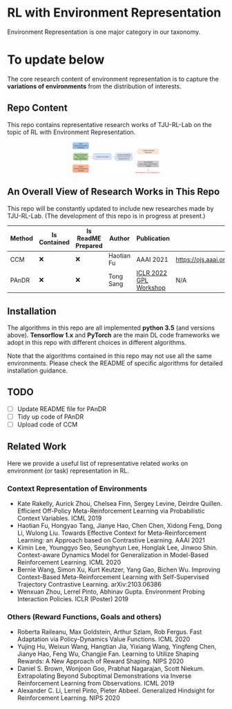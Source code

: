 # RL with Environment Representation

Environment Representation is one major category in our taxonomy. 

# To update below

The core research content of environment representation is to capture the **variations of environments** from the distribution of interests.

## Repo Content

This repo contains representative research works of TJU-RL-Lab on the topic of RL with Environment Representation.

<div align=center><img align="center" src="./../assets/er_readme_figs/ER_framework.png" alt="environment_representation_framework" style="zoom:20%;" /></div>

## An Overall View of Research Works in This Repo  

This repo will be constantly updated to include new researches made by TJU-RL-Lab. 
(The development of this repo is in progress at present.)

| Method | Is Contained | Is ReadME Prepared | Author | Publication | Link |
| ------ | --- | --- | ------ | ------ | ------ |
| CCM | ❌ | ❌ |Haotian Fu | AAAI 2021 | https://ojs.aaai.org/index.php/AAAI/article/view/16914 |
| PAnDR |❌ | ❌ |Tong Sang| [ICLR 2022 GPL Workshop](https://ai-workshops.github.io/generalizable-policy-learning-in-the-physical-world/) | N/A |


## Installation

The algorithms in this repo are all implemented **python 3.5** (and versions above). **Tensorflow 1.x** and **PyTorch** are the main DL code frameworks we adopt in this repo with different choices in different algorithms.

Note that the algorithms contained in this repo may not use all the same environments. Please check the README of specific algorithms for detailed installation guidance.

## TODO
- [ ] Update README file for PAnDR
- [ ] Tidy up code of PAnDR
- [ ] Upload code of CCM

## Related Work

Here we provide a useful list of representative related works on environment (or task) representation in RL.

### Context Representation of Environments
- Kate Rakelly, Aurick Zhou, Chelsea Finn, Sergey Levine, Deirdre Quillen. Efficient Off-Policy Meta-Reinforcement Learning via Probabilistic Context Variables. ICML 2019 
- Haotian Fu, Hongyao Tang, Jianye Hao, Chen Chen, Xidong Feng, Dong Li, Wulong Liu. Towards Effective Context for Meta-Reinforcement Learning: an Approach based on Contrastive Learning. AAAI 2021
- Kimin Lee, Younggyo Seo, Seunghyun Lee, Honglak Lee, Jinwoo Shin. Context-aware Dynamics Model for Generalization in Model-Based Reinforcement Learning. ICML 2020
- Bernie Wang, Simon Xu, Kurt Keutzer, Yang Gao, Bichen Wu. Improving Context-Based Meta-Reinforcement Learning with Self-Supervised Trajectory Contrastive Learning. arXiv:2103.06386
- Wenxuan Zhou, Lerrel Pinto, Abhinav Gupta. Environment Probing Interaction Policies. ICLR (Poster) 2019

### Others (Reward Functions, Goals and others)
- Roberta Raileanu, Max Goldstein, Arthur Szlam, Rob Fergus. Fast Adaptation via Policy-Dynamics Value Functions. ICML 2020
- Yujing Hu, Weixun Wang, Hangtian Jia, Yixiang Wang, Yingfeng Chen, Jianye Hao, Feng Wu, Changjie Fan. Learning to Utilize Shaping Rewards: A New Approach of Reward Shaping. NIPS 2020
- Daniel S. Brown, Wonjoon Goo, Prabhat Nagarajan, Scott Niekum. Extrapolating Beyond Suboptimal Demonstrations via Inverse Reinforcement Learning from Observations. ICML 2019
- Alexander C. Li, Lerrel Pinto, Pieter Abbeel. Generalized Hindsight for Reinforcement Learning.  NIPS 2020




